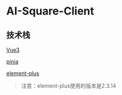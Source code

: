 # AI-Square-Client

## 技术栈

[Vue3](https://cn.vuejs.org/guide/introduction.html)

[pinia](https://pinia.web3doc.top/)

[element-plus](https://element-plus.org/zh-CN/component/button.html)

> 注意：element-plus使用的版本是2.3.14
